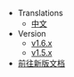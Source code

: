
* Translations
  * [中文](/)
* Version
  * [v1.6.x](https://ghjayce.github.io/j-weapons/o/)
  * [v1.5.x](/)
* [前往新版文档](https://ghjayce.github.io/j-weapons/n/)